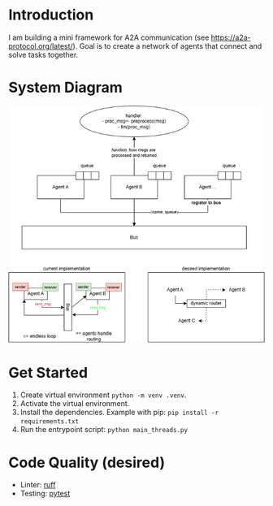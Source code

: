 # Introduction

I am building a mini framework for A2A communication (see https://a2a-protocol.org/latest/). Goal is to create a network of agents that connect and solve tasks together.

# System Diagram

![architecture](docs/architecture.drawio.png)

# Get Started
1. Create virtual environment `python -m venv .venv`.
2. Activate the virtual environment.
3. Install the dependencies. Example with pip: `pip install -r requirements.txt`
4. Run the entrypoint script: `python main_threads.py`

# Code Quality (desired)
- Linter: [ruff](https://github.com/astral-sh/ruff)
- Testing: [pytest](https://github.com/pytest-dev/pytest)